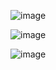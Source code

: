 ![image](https://github.com/user-attachments/assets/40fe420c-de6e-44a8-8789-fe7eaba3094e)

![image](https://github.com/user-attachments/assets/641002d4-f7b4-4368-91ad-9f0af5f70f63)

![image](https://github.com/user-attachments/assets/0f285380-ac05-4608-a1ed-91afb532fb01)
